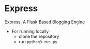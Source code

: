 # Express
Express, A Flask Based Blogging Engine

- For running locally
  - clone the repository 
  - run ```python3 run.py```
